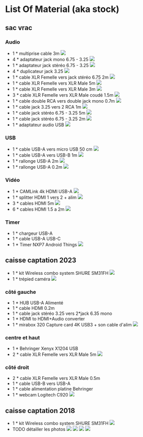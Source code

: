 # List Of Material (aka stock)

## sac vrac

### Audio

- 1 * multiprise cable 3m ![](https://github.com/TouraineTech/captationConfig/raw/master/LoMPictures/PXL_20230122_142916259.jpg)
- 4 * adaptateur jack mono 6.75 - 3.25 ![](https://github.com/TouraineTech/captationConfig/raw/master/LoMPictures/PXL_20230122_143005616.jpg)
- 1 * adaptateur jack stéréo 6.75 - 3.25 ![](https://github.com/TouraineTech/captationConfig/raw/master/LoMPictures/PXL_20230122_143207901.jpg)
- 4 * duplicateur jack 3.25 ![](https://github.com/TouraineTech/captationConfig/raw/master/LoMPictures/PXL_20230122_143102148.jpg)
- 1 * cable XLR Femelle vers jack stéréo 6.75 2m ![](https://github.com/TouraineTech/captationConfig/raw/master/LoMPictures/PXL_20230122_143349292.jpg)
- 1 * cable XLR Femelle vers XLR Male 5m ![](https://github.com/TouraineTech/captationConfig/raw/master/LoMPictures/PXL_20230122_144139321.jpg)
- 1 * cable XLR Femelle vers XLR Male 3m ![](https://github.com/TouraineTech/captationConfig/raw/master/LoMPictures/PXL_20230122_144210661.jpg)
- 3 * cable XLR Femelle vers XLR Male coudé 1.5m ![](https://github.com/TouraineTech/captationConfig/raw/master/LoMPictures/PXL_20230122_144235085.jpg)
- 1 * cable double RCA  vers double jack mono 0.7m ![](https://github.com/TouraineTech/captationConfig/raw/master/LoMPictures/PXL_20230122_144441354.jpg)
- 1 * cable jack 3.25 vers 2 RCA 1m ![](https://github.com/TouraineTech/captationConfig/raw/master/LoMPictures/PXL_20230122_144624871.jpg)
- 1 * cable jack stéréo 6.75 - 3.25 5m ![](https://github.com/TouraineTech/captationConfig/raw/master/LoMPictures/PXL_20230122_144814764.jpg)
- 1 * cable jack stéréo 6.75 - 3.25 2m ![](https://github.com/TouraineTech/captationConfig/raw/master/LoMPictures/PXL_20230122_150411550.jpg)
- 1 * adaptateur audio USB ![](https://github.com/TouraineTech/captationConfig/raw/master/LoMPictures/PXL_20230122_144902331.jpg)

### USB

- 1 * cable USB-A vers micro USB 50 cm ![](https://github.com/TouraineTech/captationConfig/raw/master/LoMPictures/PXL_20230122_145023590.jpg)
- 1 * cable USB-A vers USB-B 1m ![](https://github.com/TouraineTech/captationConfig/raw/master/LoMPictures/PXL_20230122_145116443.jpg)
- 1 * rallonge USB-A 2m ![](https://github.com/TouraineTech/captationConfig/raw/master/LoMPictures/PXL_20230122_145300753.jpg)
- 1 * rallonge USB-A 0.2m ![](https://github.com/TouraineTech/captationConfig/raw/master/LoMPictures/PXL_20230122_145300753.jpg)

### Vidéo

- 1 * CAMLink 4k HDMI USB-A ![](https://github.com/TouraineTech/captationConfig/raw/master/LoMPictures/PXL_20230122_145339334.jpg)
- 1 * splitter HDMI 1 vers 2 + alim ![](https://github.com/TouraineTech/captationConfig/raw/master/LoMPictures/PXL_20230122_145417725.jpg)
- 3 * cables HDMI 5m ![](https://github.com/TouraineTech/captationConfig/raw/master/LoMPictures/PXL_20230122_150328522.jpg) 
- 6 * cables HDMI 1.5 a 2m ![](https://github.com/TouraineTech/captationConfig/raw/master/LoMPictures/PXL_20230122_150555830.jpg)

### Timer
- 1 * chargeur USB-A
- 1 * cable USB-A USB-C
- 1 * Timer NXP7 Android Things
![](https://github.com/TouraineTech/captationConfig/raw/master/LoMPictures/PXL_20230122_160922455.jpg)


## caisse captation 2023
- 1 * kit Wireless combo system SHURE SM31FH ![](https://github.com/TouraineTech/captationConfig/raw/master/LoMPictures/PXL_20230122_152701479.jpg)
- 1 * trépied caméra ![](https://github.com/TouraineTech/captationConfig/raw/master/LoMPictures/PXL_20230122_152621440.jpg)

### côté gauche
- 1 * HUB USB-A Alimenté
- 1 * cable HDMI 0.2m
- 1 * cable jack stéréo 3.25 vers 2*jack 6.35 mono
- 1 * HDMI to HDMI+Audio converter
- 1 * mirabox 320 Capture card 4K USB3 + son cable d'alim
![](https://github.com/TouraineTech/captationConfig/raw/master/LoMPictures/PXL_20230122_151459069.jpg)

### centre et haut
- 1 * Behringer Xenyx X1204 USB 
- 2 * cable XLR Femelle vers XLR Male 5m
![](https://github.com/TouraineTech/captationConfig/raw/master/LoMPictures/PXL_20230122_151505101.jpg)

### côté droit
- 2 * cable XLR Femelle vers XLR Male 0.5m
- 1 * cable USB-B vers USB-A
- 1 * cable alimentation platine Behringer
- 1 * webcam Logitech C920
![](https://github.com/TouraineTech/captationConfig/raw/master/LoMPictures/PXL_20230122_151509877.jpg)


## caisse captation 2018
- 1 * kit Wireless combo system SHURE SM31FH ![](https://github.com/TouraineTech/captationConfig/raw/master/LoMPictures/PXL_20230122_152701479.jpg)
- TODO détailler les photos
![](https://github.com/TouraineTech/captationConfig/raw/master/LoMPictures/PXL_20230122_152132478.jpg)
![](https://github.com/TouraineTech/captationConfig/raw/master/LoMPictures/PXL_20230122_152144113.jpg)
![](https://github.com/TouraineTech/captationConfig/raw/master/LoMPictures/PXL_20230122_152228008.jpg)
![](https://github.com/TouraineTech/captationConfig/raw/master/LoMPictures/PXL_20230122_152256400.jpg)
